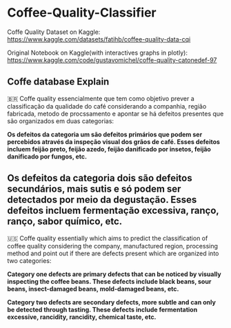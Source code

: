 # Coffee-Quality-Classifier

Coffe Quality Dataset on Kaggle: https://www.kaggle.com/datasets/fatihb/coffee-quality-data-cqi

Original Notebook on Kaggle(with interactives graphs in plotly): https://www.kaggle.com/code/gustavomichel/coffe-quality-catonedef-97

## Coffe database Explain
 🇧🇷 Coffe quality essencialmente que tem como objetivo prever a classificação da qualidade do café considerando a companhia, região fabricada, metodo de procssamento  e apontar se há defeitos presentes que são organizados em duas categorias:
 
  **Os defeitos da categoria um são defeitos primários que podem ser percebidos através da inspeção visual dos grãos de café. Esses defeitos incluem feijão preto, 
 feijão azedo, feijão danificado por insetos, feijão danificado por fungos, etc.**

  **Os defeitos da categoria dois são defeitos secundários, mais sutis e só podem ser detectados por meio da degustação. Esses defeitos incluem fermentação
  excessiva, ranço, ranço, sabor químico, etc.**
  -------

  🇺🇸 Coffe quality essentially which aims to predict the classification of coffee quality considering the company, manufactured region, processing method and point
 out if there are defects present which are organized into two categories:
 
  **Category one defects are primary defects that can be noticed by visually inspecting the coffee beans. These defects include black beans,
  sour beans, insect-damaged beans, mold-damaged beans, etc.**

   **Category two defects are secondary defects, more subtle and can only be detected through tasting. These defects include fermentation
   excessive, rancidity, rancidity, chemical taste, etc.**

